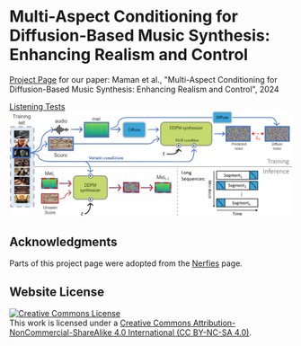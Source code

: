# Multi-Aspect Conditioning for Diffusion-Based Music Synthesis: Enhancing Realism and Control
[Project Page](https://benadar293.github.io/multi-aspect-conditioning) for our paper: Maman et al., "Multi-Aspect Conditioning for Diffusion-Based Music Synthesis: Enhancing Realism and Control", 2024

[Listening Tests](https://benadar293.github.io/listening-tests)
![alt text](static/images/overview_figure.PNG "Overview")

## Acknowledgments
Parts of this project page were adopted from the [Nerfies](https://nerfies.github.io/) page.

## Website License
<a rel="license" href="https://creativecommons.org/licenses/by-nc-sa/4.0/"><img alt="Creative Commons License" style="border-width:0" src="https://i.creativecommons.org/l/by-nc-sa/4.0/88x31.png" /></a><br />This work is licensed under a <a rel="license" href="http://creativecommons.org/licenses/by-sa/4.0/">Creative Commons Attribution-NonCommercial-ShareAlike 4.0 International (CC BY-NC-SA 4.0)</a>.
